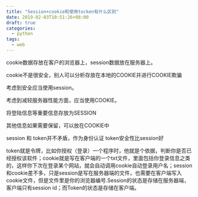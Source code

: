 ```yaml
---
title: "Session+cookie和使用tocken有什么区别"
date: 2019-02-03T10:51:26+08:00
draft: true
categories:
  - python
tags:
  - web
---
```


cookie数据存放在客户的浏览器上，session数据放在服务器上。

cookie不是很安全，别人可以分析存放在本地的COOKIE并进行COOKIE欺骗

考虑到安全应当使用session。

考虑到减轻服务器性能方面，应当使用COOKIE。

将登陆信息等重要信息存放为SESSION

其他信息如果需要保留，可以放在COOKIE中

session 和 token并不矛盾，作为身份认证 token安全性比session好

token就是令牌，比如你授权（登录）一个程序时，他就是个依据，判断你是否已经授权该软件；cookie就是写在客户端的一个txt文件，里面包括你登录信息之类的，这样你下次在登录某个网站，就会自动调用cookie自动登录用户名；session和cookie差不多，只是session是写在服务器端的文件，也需要在客户端写入cookie文件，但是文件里是你的浏览器编号.Session的状态是存储在服务器端，客户端只有session id；而Token的状态是存储在客户端。